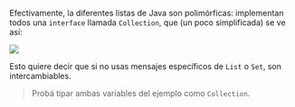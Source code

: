 <!-- ¿Ves algo en común entre las listas y los sets? ¿No te parecen muy, muy parecidos? Repasemos su interfaz: -->

Efectivamente, la diferentes listas de Java son polimórficas: implementan todos una `interface` llamada `Collection`, que (un poco simplificada) se ve así:

<!--
interface Collection {
  int size()
  boolean isEmpty()
  boolean contains(elemento)
  void add(elemento)
  void remove(elemento)
  void clear()
}

interface List implements Collection {
  int indexOf(elemento)
}

interface Set implements Collection {

}

interface Otras implements Collection {

}
-->

<img src="http://www.plantuml.com/plantuml/png/VOvD2W8n34RtFKMMupd4dJ0BJr3RRo3G9aCR1d_mxdOGn3BgCY-FnyTYA9CFeBscX62iGdT7n69K-OPXruwpQe8Nudh8irqx5bJCizG12HbYkZuNvKW-nYqioBfWoqEBbHP-ECVlJKUkHfpdbro_RMI9k8pJHx0hdF0xq9kZ5L__kKy0">

Esto quiere decir que si no usas mensajes específicos de `List` o `Set`, son intercambiables.

> Probá tipar ambas variables del ejemplo como `Collection`.
